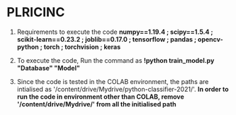 # PLRICINC

1. Requirements to execute the code
    **numpy==1.19.4 ;  scipy==1.5.4 ;  scikit-learn==0.23.2 ; joblib==0.17.0 ; tensorflow ; pandas ; opencv-python ; torch ; torchvision ; keras**
    
2. To execute the code, Run the command as
   **!python train_model.py "Database" "Model"**
    
3. Since the code is tested in the COLAB environment, the paths are intialised as '/content/drive/Mydrive/python-classifier-2021/'.
   **In order to run the code in environment other than COLAB, remove '/content/drive/Mydrive/' from all the initialised path**
   

 

